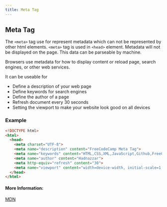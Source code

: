 ```yaml
---
title: Meta Tag
---
```

## Meta Tag

The `<meta>` tag use for represent metadata which can not be represented by other html elements. `<meta>` tag is used in `<head>` element. Metadata will not be displayed on the page. This data can be parseable by machine. 

Browsers use metadata for how to display content or reload page, search engines, or other web services.

It can be useable for 
- Define a description of your web page
- Define keywords for search engines
- Define the author of a page
- Refresh document every 30 seconds
- Setting the viewport to make your website look good on all devices

### Example
```html
<!DOCTYPE html>
<html>
  <head>
    <meta charset="UTF-8">
    <meta name="description" content="FreeCodeCamp Meta Tag">
    <meta name="keywords" content="HTML,CSS,XML,JavaScript,Github,FreeCodeCamp">
    <meta name="author" content="Hadnazzar">
    <meta http-equiv="refresh" content="30">
    <meta name="viewport" content="width=device-width, initial-scale=1.0">
  </head>
</html>
```

#### More Information:
[MDN](https://developer.mozilla.org/en-US/docs/Web/HTML/Element/meta)





